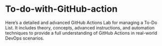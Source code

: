 # To-do-with-GitHub-action
Here’s a detailed and advanced GitHub Actions Lab for managing a To-Do List. It includes theory, concepts, advanced instructions, and automation techniques to provide a full understanding of GitHub Actions in real-world DevOps scenarios.

